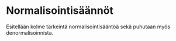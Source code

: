 # Normalisointisäännöt

Esitellään kolme tärkeintä normalisointisääntöä sekä puhutaan myös denormalisoinnista.

